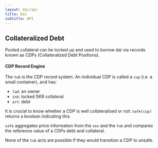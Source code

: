 ```yaml
---
layout: dai/api
title: Dai
subtitle: API
---
```


## Collateralized Debt

Pooled collateral can be locked up and used to borrow dai via records
known as CDPs (Collateralized Debt Positions).


#### CDP Record Engine

The `tub` is the CDP record system.  An individual CDP is called a `cup`
(i.e. a small container), and has:

- `lad`: an owner
- `ink`: locked SKR collateral
- `art`: debt

It is crucial to know whether a CDP is well collateralised or not:
`safe(cup)` returns a boolean indicating this.

`safe` aggregates price information from the `vox` and the `tub` and
compares the reference value of a CDPs debt and collateral.

None of the `tub` acts are possible if they would transition a CDP
to unsafe.
